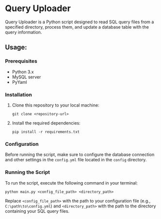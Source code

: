 # Query Uploader

Query Uploader is a Python script designed to read SQL query files from a specified directory, process them, and update a database table with the query information.

## Usage:

### Prerequisites

- Python 3.x
- MySQL server
- PyYaml

### Installation

1. Clone this repository to your local machine:

    ```
    git clone <repository-url>
    ```

2. Install the required dependencies:

    ```
    pip install -r requirements.txt
    ```

### Configuration

Before running the script, make sure to configure the database connection and other settings in the `config.yml` file located in the `config` directory.

### Running the Script

To run the script, execute the following command in your terminal:

    python main.py <config_file_path> <directory_path>

Replace `<config_file_path>` with the path to your configuration file (e.g., `C:\path\to\config.yml`) and `<directory_path>` with the path to the directory containing your SQL query files.

